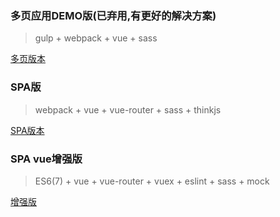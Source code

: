 ### 多页应用DEMO版(已弃用,有更好的解决方案)

> gulp + webpack + vue + sass

 [多页版本](https://github.com/MeCKodo/webpack/tree/master/%E5%A4%9A%E9%A1%B5%E5%BA%94%E7%94%A8demo%E7%89%88)

### SPA版

> webpack + vue + vue-router + sass + thinkjs

[SPA版本](https://github.com/MeCKodo/webpack/tree/master/SPA%E7%89%88)

### SPA vue增强版

> ES6(7) + vue + vue-router + vuex + eslint + sass + mock

[增强版](https://github.com/MeCKodo/webpack/tree/master/SPA(vue%E5%A2%9E%E5%BC%BA%E7%89%88))
